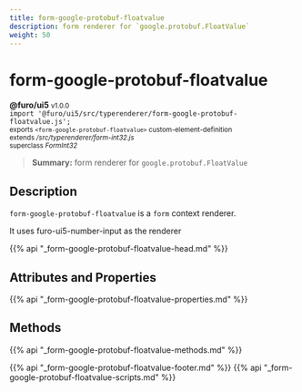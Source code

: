 ```yaml
---
title: form-google-protobuf-floatvalue
description: form renderer for `google.protobuf.FloatValue`
weight: 50
---
```


# form-google-protobuf-floatvalue
**@furo/ui5** <small>v1.0.0</small>
<br>`import '@furo/ui5/src/typerenderer/form-google-protobuf-floatvalue.js';`<small>
<br>exports `<form-google-protobuf-floatvalue>` custom-element-definition
<br>extends */src/typerenderer/form-int32.js*
<br>superclass *FormInt32*</small>

> **Summary:** form renderer for `google.protobuf.FloatValue`

## Description

`form-google-protobuf-floatvalue` is a `form` context renderer.

It uses furo-ui5-number-input as the renderer

{{% api "_form-google-protobuf-floatvalue-head.md" %}}

## Attributes and Properties
{{% api "_form-google-protobuf-floatvalue-properties.md" %}}



## Methods
{{% api "_form-google-protobuf-floatvalue-methods.md" %}}





{{% api "_form-google-protobuf-floatvalue-footer.md" %}}
{{% api "_form-google-protobuf-floatvalue-scripts.md" %}}
